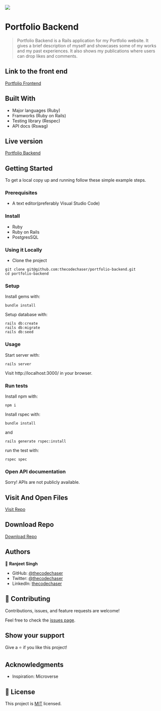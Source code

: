 ![](https://img.shields.io/badge/thecodechaser-blueviolet)

# Portfolio Backend

> Portfolio Backend is a Rails application for my Portfolio website. It gives a brief description of myself and showcases some of my works and my past experiences. It also shows my publications where users can drop likes and comments.

## Link to the front end

[Portfolio Frontend](https://github.com/thecodechaser/portfolio-frontend)

## Built With

- Major languages (Ruby)
- Framworks (Ruby on Rails)
- Testing library (Respec)
- API docs (Rswag)

## Live version

[Portfolio Backend](https://thecodechaser-backend.herokuapp.com)

## Getting Started

To get a local copy up and running follow these simple example steps.

### Prerequisites
- A text editor(preferably Visual Studio Code)

### Install
- Ruby
- Ruby on Rails
- PostgresSQL

### Using it Locally

- Clone the project
```
git clone git@github.com:thecodechaser/portfolio-backend.git
cd portfolio-backend
```

### Setup

Install gems with:

```
bundle install
```

Setup database with:

```
rails db:create
rails db:migrate
rails db:seed
```

### Usage

Start server with:

```
rails server
```

Visit http://localhost:3000/ in your browser.

### Run tests

Install npm with:

```
npm i
```

Install rspec with:

```
bundle install
```

and

```
rails generate rspec:install
```

run the test with:

```
rspec spec
```

### Open API documentation

Sorry! APIs are not publicly available.

## Visit And Open Files

[Visit Repo](https://github.com/thecodechaser/portfolio-backend)

## Download Repo

[Download Repo](https://github.com/thecodechaser/portfolio-backend/archive/refs/heads/main.zip)


## Authors

👤 **Ranjeet Singh**

- GitHub: [@thecodechaser](https://github.com/thecodechaser)
- Twitter: [@thecodechaser](https://twitter.com/thecodechaser)
- LinkedIn: [thecodechaser](https://linkedin.com/in/thecodechaser)

## 🤝 Contributing

Contributions, issues, and feature requests are welcome!

Feel free to check the [issues page](https://github.com/thecodechaser/portfolio-backend/issues).

## Show your support

Give a ⭐️ if you like this project!

## Acknowledgments

- Inspiration: Microverse

## 📝 License

This project is [MIT](./LICENSE.md) licensed.
